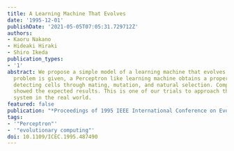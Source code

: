 ```yaml
---
title: A Learning Machine That Evolves
date: '1995-12-01'
publishDate: '2021-05-05T07:05:31.729712Z'
authors:
- Kaoru Nakano
- Hideaki Hiraki
- Shiro Ikeda
publication_types:
- '1'
abstract: We propose a simple model of a learning machine that evolves. When a classification
  problem is given, a Perceptron like learning machine obtains a proper set of feature
  detecting cells through mating, mutation, and natural selection. Computer simulation
  showed the expected results. This is one of our trials to approach the evolutionary
  system in the real world.
featured: false
publication: "*Proceedings of 1995 IEEE International Conference on Evolutionary Computing (ICEC'95)*"
tags:
- '"Perceptron"'
- '"evolutionary computing"'
doi: 10.1109/ICEC.1995.487490
---
```

